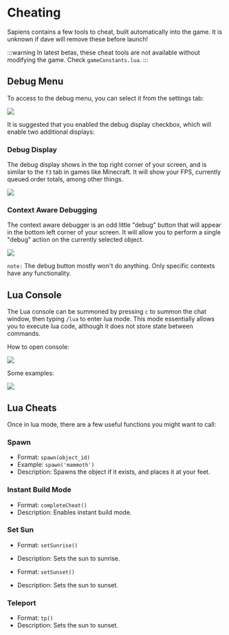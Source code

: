 # Cheating

Sapiens contains a few tools to cheat, built automatically into the game. It is unknown if dave will remove these before launch!

:::warning
In latest betas, these cheat tools are not available without modifying the game. Check `gameConstants.lua`.
:::

## Debug Menu

To access to the debug menu, you can select it from the settings tab:

![](/images/cheat/debug_settings.png)

It is suggested that you enabled the debug display checkbox, which will enable two additional displays:

### Debug Display

The debug display shows in the top right corner of your screen, and is similar to the `f3` tab in games like Minecraft. It will show your FPS, currently queued order totals, among other things.

![](/images/cheat/debug_display.png)

### Context Aware Debugging

The context aware debugger is an odd little "debug" button that will appear in the bottom left corner of your screen. It will allow you to perform a single "debug" action on the currently selected object.

![](/images/cheat/context_debug.png)

`note:` The debug button mostly won't do anything. Only specific contexts have any functionality.

## Lua Console

The Lua console can be summoned by pressing `c` to summon the chat window, then typing `/lua` to enter lua mode. This mode essentially allows you to execute lua code, although it does not store state between commands.

How to open console:

![](/images/cheat/lua_console.png)

Some examples:

![](/images/cheat/lua_examples.png)

## Lua Cheats

Once in lua mode, there are a few useful functions you might want to call:

### Spawn

- Format: `spawn(object_id)`
- Example: `spawn('mammoth')`
- Description: Spawns the object if it exists, and places it at your feet.

### Instant Build Mode

- Format: `completeCheat()`
- Description: Enables instant build mode.

### Set Sun

- Format: `setSunrise()`
- Description: Sets the sun to sunrise.

- Format: `setSunset()`
- Description: Sets the sun to sunset.

### Teleport

- Format: `tp()`
- Description: Sets the sun to sunset.

